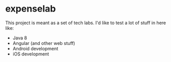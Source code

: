 # expenselab
This project is meant as a set of tech labs. I'd like to test a lot of stuff in here like:
- Java 8
- Angular (and other web stuff)
- Android development
- iOS development
